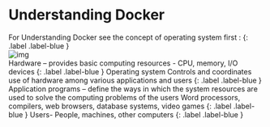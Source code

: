 
# Understanding Docker 

For Understanding Docker see the concept of operating system first :
{: .label .label-blue } <br>
![img](https://raw.githubusercontent.com/sangam14/ContainerLabs/master/img/four-components-of-computer-system.png) 
<br>
Hardware – provides basic computing resources - CPU, memory, I/O devices
{: .label .label-blue }
Operating system Controls and coordinates use of hardware among various applications and users
{: .label .label-blue }
Application programs – define the ways in which the system resources are used to solve the computing problems of the users Word processors, compilers, web browsers, database systems, video games
{: .label .label-blue }
Users- People, machines, other computers
{: .label .label-blue }
